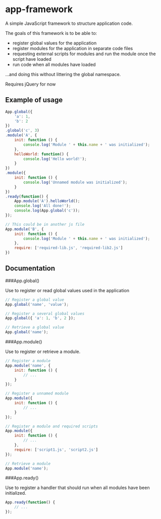 app-framework
=============

A simple JavaScript framework to structure application code.

The goals of this framework is to be able to:
- register global values for the application
- register modules for the application in separate code files
- requesting external scripts for modules and run the module once the script have loaded
- run code when all modules have loaded

...and doing this without littering the global namespace.

Requires jQuery for now

Example of usage
----------------

```javascript
App.global({
	'a': 1,
	'b': 2
})
.global('c', 3)
.module('A', {
	init: function () {
		console.log('Module ' + this.name + ' was initialized');
	},
	helloWorld: function() {
		console.log('Hello world!');
	}
})
.module({
	init: function () {
		console.log('Unnamed module was initialized');
	}
})
.ready(function() {
	App.module('A').helloWorld();
	console.log('All done!');
	console.log(App.global('c'));
});

// This could be in another js file
App.module('B', {
	init: function () {
		console.log('Module ' + this.name + ' was initialized');
	},
	require: ['required-lib.js', 'required-lib2.js']
})
```

Documentation
-------------

###App.global()

Use to register or read global values used in the application
```javascript
// Register a global value
App.global('name', 'value');

// Register a several global values
App.global({ 'a': 1, 'b', 2 });

// Retrieve a global value
App.global('name');
```

###App.module()

Use to register or retrieve a module.
```javascript
// Register a module
App.module('name', { 
	init: function () { 
		// ... 
	}
});

// Register a unnamed module
App.module({ 
	init: function () { 
		// ... 
	}
});

// Register a module and required scripts
App.module({ 
	init: function () { 
		// ...
	},
	require: ['script1.js', 'script2.js']
});

// Retrieve a module
App.module('name');
```

###App.ready()

Use to register a handler that should run when all modules have been initialized.

```javascript
App.ready(function() { 
	// ...
}); 
```

